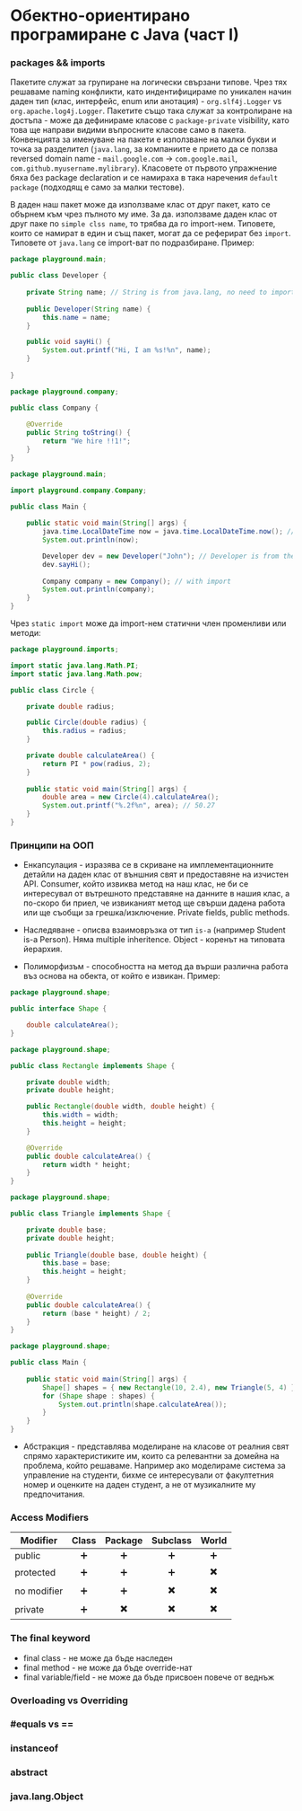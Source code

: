 # Обектно-ориентирано програмиране с Java (част I)

### packages && imports

Пакетите служат за групиране на логически свързани типове. Чрез тях решаваме naming конфликти, като индентифицираме по уникален начин даден тип (клас, интерфейс, enum или анотация) - `org.slf4j.Logger` vs `org.apache.log4j.Logger`. Пакетите също така служат за контролиране на достъпа - може да дефинираме класове с `package-private` visibility, като това ще направи видими въпросните класове само в пакета. Конвенцията за именуване на пакети е използване на малки букви и точка за разделител (`java.lang`, за компаниите е прието да се ползва reversed domain name - `mail.google.com` -> `com.google.mail`, `com.github.myusername.mylibrary`). Класовете от първото упражнение бяха без package declaration и се намираха в така наречения `default package` (подходящ е само за малки тестове).

В даден наш пакет може да използваме клас от друг пакет, като се обърнем към чрез пълното му име. За да. използваме даден клас от друг паке по `simple clss name`, то трябва да го import-нем. Типовете, които се намират в един и същ пакет, могат да се реферират без `import`. Типовете от `java.lang` се import-ват по подразбиране. Пример:

```java
package playground.main;

public class Developer {
	
	private String name; // String is from java.lang, no need to import
	
	public Developer(String name) {
		this.name = name;
	}

	public void sayHi() {
		System.out.printf("Hi, I am %s!%n", name);
	}
	
}
```

```java
package playground.company;

public class Company {
	
	@Override
	public String toString() {
		return "We hire !!1!";
	}
}
```

```java
package playground.main;

import playground.company.Company;

public class Main {
	
	public static void main(String[] args) {
		java.time.LocalDateTime now = java.time.LocalDateTime.now(); // using fully qualified name
		System.out.println(now);

		Developer dev = new Developer("John"); // Developer is from the same package, no need to import
		dev.sayHi();
		
		Company company = new Company(); // with import
		System.out.println(company);
	}
}
```

Чрез `static import` може да import-нем статични член променливи или методи:

```java
package playground.imports;

import static java.lang.Math.PI;
import static java.lang.Math.pow;

public class Circle {

	private double radius;

	public Circle(double radius) {
		this.radius = radius;
	}

	private double calculateArea() {
		return PI * pow(radius, 2);
	}
	
	public static void main(String[] args) {
		double area = new Circle(4).calculateArea();
		System.out.printf("%.2f%n", area); // 50.27
	}
}

```

### Принципи на ООП

- Енкапсулация - изразява се в скриване на имплементационните детайли на дaден клас от външния свят и предоставяне на изчистен API. Consumer, който извиква метод на наш клас, не би се интересувал от вътрешното представяне на данните в нашия клас, а по-скоро би приел, че извиканият метод ще свърши дадена работа или ще съобщи за грешка/изключение. Private fields, public methods.

- Наследяване - описва взаимовръзка от тип `is-a` (например Student is-a Person). Няма multiple inheritence. Object - коренът на типовата йерархия.

- Полиморфизъм - способността на метод да върши различна работа въз основа на обекта, от който е извикан. Пример:

```java
package playground.shape;

public interface Shape {

	double calculateArea();
}
```

```java
package playground.shape;

public class Rectangle implements Shape {

	private double width;
	private double height;

	public Rectangle(double width, double height) {
		this.width = width;
		this.height = height;
	}

	@Override
	public double calculateArea() {
		return width * height;
	}
}
```

```java
package playground.shape;

public class Triangle implements Shape {

	private double base;
	private double height;
	
	public Triangle(double base, double height) {
		this.base = base;
		this.height = height;
	}
	
	@Override
	public double calculateArea() {
		return (base * height) / 2;
	}
}
```

```java
package playground.shape;

public class Main {
	
	public static void main(String[] args) {
		Shape[] shapes = { new Rectangle(10, 2.4), new Triangle(5, 4) };
		for (Shape shape : shapes) {
			System.out.println(shape.calculateArea());
		}
	}
}
```

- Абстракция - представлява моделиране на класове от реалния свят спрямо характеристиките им, които са релевантни за домейна на проблема, който решаваме. Например ако моделираме система за управление на студенти, бихме се интересували от факултетния номер и оценките на даден студент, а не от музикалните му предпочитания.

### Access Modifiers

| Modifier    | Class             | Package                  | Subclass                 | World                    |
| ----------- |:-----------------:|:------------------------:|:------------------------:|:------------------------:|
| public      | :heavy_plus_sign: | :heavy_plus_sign:        | :heavy_plus_sign:        | :heavy_plus_sign:        |
| protected   | :heavy_plus_sign: | :heavy_plus_sign:        | :heavy_plus_sign:        | :heavy_multiplication_x: |
| no modifier | :heavy_plus_sign: | :heavy_plus_sign:        | :heavy_multiplication_x: | :heavy_multiplication_x: |
| private     | :heavy_plus_sign: | :heavy_multiplication_x: | :heavy_multiplication_x: | :heavy_multiplication_x: |

### The final keyword

- final class - не може да бъде наследен
- final method - не може да бъде override-нат
- final variable/field - не може да бъде присвоен повече от веднъж


### Overloading vs Overriding

### #equals vs ==

### instanceof

### abstract

### java.lang.Object

